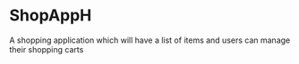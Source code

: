 # ShopAppH

A shopping application which will have a list of items and users can manage their shopping carts
